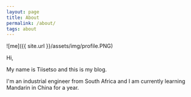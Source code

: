 ```yaml
---
layout: page
title: About
permalink: /about/
tags: about
---
```


![me]({{ site.url }}/assets/img/profile.PNG)

Hi,

My name is Tiisetso and this is my blog.

I'm an industrial engineer from South Africa and I am currently learning Mandarin in China for a year.
